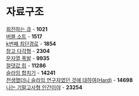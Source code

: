 # 자료구조
[회전하는 큐](https://github.com/wayandway/algorithms-cpp/blob/master/BOJ/Data-Structures/1021.cpp) - **1021** <br>
[버블 소트](https://github.com/wayandway/algorithms-cpp/blob/master/BOJ/Data-Structures/1517.cpp) - **1517** <br>
[k번째 최단경로](https://github.com/wayandway/algorithms-cpp/blob/master/BOJ/Data-Structures/1854.cpp) - **1854** <br>
[창고 다각형](https://github.com/wayandway/algorithms-cpp/blob/master/BOJ/Data-Structures/2304.cpp) - **2304** <br>
[문자열 폭발](https://github.com/wayandway/algorithms-cpp/blob/master/BOJ/Data-Structures/9935.cpp) - **9935** <br>
[절댓값 힙](https://github.com/wayandway/algorithms-cpp/blob/master/BOJ/Data-Structures/11286.cpp) - **11286** <br>
[슬라임 합치기](https://github.com/wayandway/algorithms-cpp/blob/master/BOJ/Data-Structures/14241.cpp) - **14241** <br>
[전생했더니 슬라임 연구자였던 것에 대하여(Hard)](https://github.com/wayandway/algorithms-cpp/blob/master/BOJ/Data-Structures/14698.cpp) - **14698** <br>
[나는 기말고사형 인간이야](https://github.com/wayandway/algorithms-cpp/blob/master/BOJ/Data-Structures/23254.cpp) - **23254** <br>